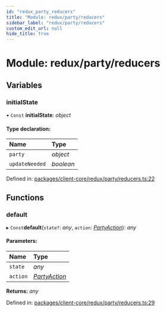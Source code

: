 ```yaml
---
id: "redux_party_reducers"
title: "Module: redux/party/reducers"
sidebar_label: "redux/party/reducers"
custom_edit_url: null
hide_title: true
---
```


# Module: redux/party/reducers

## Variables

### initialState

• `Const` **initialState**: *object*

#### Type declaration:

Name | Type |
:------ | :------ |
`party` | *object* |
`updateNeeded` | *boolean* |

Defined in: [packages/client-core/redux/party/reducers.ts:22](https://github.com/xr3ngine/xr3ngine/blob/56376a778/packages/client-core/redux/party/reducers.ts#L22)

## Functions

### default

▸ `Const`**default**(`state?`: *any*, `action`: [*PartyAction*](redux_party_actions.md#partyaction)): *any*

#### Parameters:

Name | Type |
:------ | :------ |
`state` | *any* |
`action` | [*PartyAction*](redux_party_actions.md#partyaction) |

**Returns:** *any*

Defined in: [packages/client-core/redux/party/reducers.ts:29](https://github.com/xr3ngine/xr3ngine/blob/56376a778/packages/client-core/redux/party/reducers.ts#L29)
